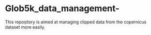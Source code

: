 # Glob5k_data_management-
This repository is aimed at managing clipped data from the copernicus dataset more easily.
